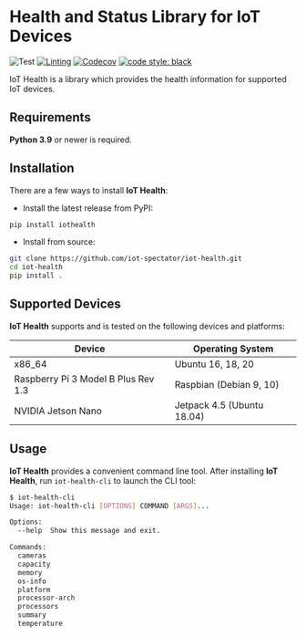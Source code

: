 # Health and Status Library for IoT Devices

![Test](https://github.com/iot-spectator/iot-health/workflows/Test/badge.svg)
[![Linting](https://github.com/iot-spectator/iot-health/workflows/Linting/badge.svg)](https://github.com/iot-spectator/iot-health/actions?query=workflow%3ALinting)
[![Codecov](https://codecov.io/gh/iot-spectator/iot-health/branch/master/graph/badge.svg?token=NODdpjzGeS)](https://codecov.io/gh/iot-spectator/iot-health)
[![code style: black](https://img.shields.io/badge/code%20style-black-000000.svg)](https://github.com/psf/black)

IoT Health is a library which provides the health information for supported IoT devices.

## Requirements

**Python 3.9** or newer is required.

## Installation

There are a few ways to install **IoT Health**:

- Install the latest release from PyPI:

```bash
pip install iothealth
```

- Install from source:

```bash
git clone https://github.com/iot-spectator/iot-health.git
cd iot-health
pip install .
```

## Supported Devices

**IoT Health** supports and is tested on the following devices and platforms:

| Device                              | Operating System           |
|--------------------------------------|----------------------------|
| x86_64                              | Ubuntu 16, 18, 20          |
| Raspberry Pi 3 Model B Plus Rev 1.3 | Raspbian (Debian 9, 10)    |
| NVIDIA Jetson Nano                  | Jetpack 4.5 (Ubuntu 18.04) |

## Usage

**IoT Health** provides a convenient command line tool. After installing **IoT Health**, run `iot-health-cli` to launch the CLI tool:

```bash
$ iot-health-cli
Usage: iot-health-cli [OPTIONS] COMMAND [ARGS]...

Options:
  --help  Show this message and exit.

Commands:
  cameras
  capacity
  memory
  os-info
  platform
  processor-arch
  processors
  summary
  temperature
```
